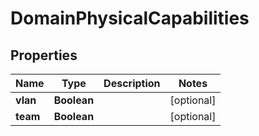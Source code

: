 
# DomainPhysicalCapabilities

## Properties
Name | Type | Description | Notes
------------ | ------------- | ------------- | -------------
**vlan** | **Boolean** |  |  [optional]
**team** | **Boolean** |  |  [optional]



